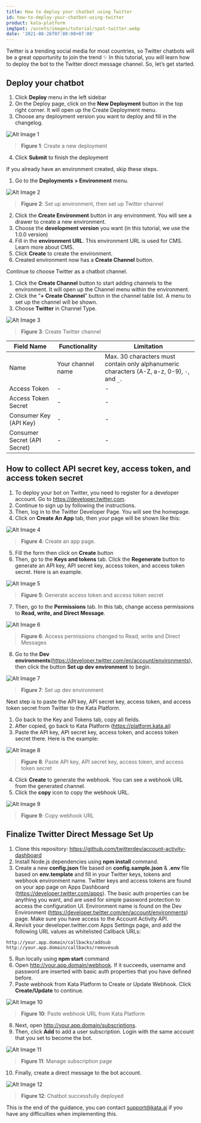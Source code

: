 ```yaml
---
title: How to deploy your chatbot using Twitter
id: how-to-deploy-your-chatbot-using-twitter
product: kata-platform
imgSpot: /assets/images/tutorial/spot-twitter.webp
date: '2021-08-26T07:00:00+07:00'
---
```


Twitter is a trending social media for most countries, so Twitter chatbots will be a great opportunity to join the trend ✨ In this tutorial, you will learn how to deploy the bot to the Twitter direct message channel. So, let’s get started.

## Deploy your chatbot

1. Click **Deploy** menu in the left sidebar
2. On the Deploy page, click on the **New Deployment** button in the top right corner. It will open up the Create Deployment menu.
3. Choose any deployment version you want to deploy and fill in the changelog.

![Alt Image 1](https://lh3.googleusercontent.com/7qQL-bT11-PszbC2Y92kcZ_Avayic4bKR4k82jquDTH2_iRs6a6ZL0b7gN8-1cqfvLEtUYZl_l20Tq885jwkx4lU8lI_Gs6lpKD42MCJoP7OQqIttgLTk4O_i6hQiRj1hlE6aPwH)

> **Figure 1**: Create a new deployment

4. Click **Submit** to finish the deployment

If you already have an environment created, skip these steps.

1. Go to the **Deployments > Environment** menu.

![Alt Image 2](https://lh3.googleusercontent.com/wRHYa5fPbW012q3q7JqosoR9qq5R72aafskrbpILMMs2akEXy50LRF5uTJ2XjYBou26sv8s3K6p0K-Zy1oySuvP5k1F6wGwJrXJGjRuZmHvrJFIny_jjED9ZxrVvBZU06yHbaF2A)

> **Figure 2**: Set up environment, then set up Twitter channel

2. Click the **Create Environment** button in any environment. You will see a drawer to create a new environment.
3. Choose the **development version** you want (in this tutorial, we use the 1.0.0 version)
4. Fill in the **environment URL**. This environment URL is used for CMS. Learn more about CMS.
5. Click **Create** to create the environment.
6. Created environment now has a **Create Channel** button.

Continue to choose Twitter as a chatbot channel.

1. Click the **Create Channel** button to start adding channels to the environment. It will open up the Channel menu within the environment.
2. Click the ”**+ Create Channel**” button in the channel table list. A menu to set up the channel will be shown.
3. Choose **Twitter** in Channel Type.

![Alt Image 3](https://lh6.googleusercontent.com/1e60t2rOsNQc8QysllKO4gxIGwEvSVapL7El-Ju2VlcCIOTxWnXSGpAXlMgo4VPSAGuhXcImhbyVTHrDO8ZB1VESeV7HcOuUpQnHN8JWxispwE6xCTaFL7ade6q078byGAiDrTNY)

> **Figure 3**: Create Twitter channel

| Field Name                   | Functionality     | Limitation                                                                                  |
| ---------------------------- | ----------------- | ------------------------------------------------------------------------------------------- |
| Name                         | Your channel name | Max. 30 characters must contain only alphanumeric characters (A-Z, a-z, 0-9), `-`, and `_`. |
| Access Token                 | -                 | -                                                                                           |
| Access Token Secret          | -                 | -                                                                                           |
| Consumer Key (API Key)       | -                 | -                                                                                           |
| Consumer Secret (API Secret) | -                 | -                                                                                           |

## How to collect API secret key, access token, and access token secret

1. To deploy your bot on Twitter, you need to register for a developer account. Go to <a href="https://developer.twitter.com" target="_blank"><span>http</span>s://developer.twitter.com</a>.
2. Continue to sign up by following the instructions.
3. Then, log in to the Twitter Developer Page. You will see the homepage.
4. Click on **Create An App** tab, then your page will be shown like this:

![Alt Image 4](https://lh3.googleusercontent.com/OdoqY_qeP64uzlsZr24JrRhbepoqrtymPXC86F0UaqBZW06e0VVObF7AEVWanBSfZ4KqUf4O6F_W9CUKJe1d8lv8HDaUKk4DW8xJ48Hb43toCvGUbUoElNMn91GUndJiiCaZL5SM)

> **Figure 4**: Create an app page.

5. Fill the form then click on **Create** button
6. Then, go to the **Keys and tokens** tab. Click the **Regenerate** button to generate an API key, API secret key, access token, and access token secret. Here is an example.

![Alt Image 5](https://lh3.googleusercontent.com/J3bW4olVVvCgmk6gWQSarPoilsfpbBug3eTpt2TIX1JiZ8b1Io6rWnvy4yeneEfOGqxv1wFZ4MNS4R1oijEAy8uSJeV8Hd6ZGjIuZ6t4C5PY-Sd6yd_gxwOA0vtpEG4R_iNl15HS)

> **Figure 5**: Generate access token and access token secret

7. Then, go to the **Permissions** tab. In this tab, change access permissions to **Read, write, and Direct Message**.

![Alt Image 6](https://lh4.googleusercontent.com/Ngs3Mz1H6fqS-Ahzg_U3lryRdolxVmHJhe0l0BsnQz7CqCaX86UQrpRrSnmuwdL01nSCc4izMjfF6hbotLrgCT9Se0bWWX5fTqGV6Z3l5vQC1IimlqXGanzOHJDL4XU4yg5AItdS)

> **Figure 6**: Access permissions changed to Read, write and Direct Messages

8. Go to the **Dev environments**(<a href="https://developer.twitter.com/en/account/environments" target="_blank"><span>http</span>s://developer.twitter.com/en/account/environments</a>), then click the button **Set up dev environment** to begin.

![Alt Image 7](https://lh5.googleusercontent.com/c8SvPV8iNJ9XguqhDTmpkoW818z6RwCWJCJHwIm2bN9JEe8zpJvr3PVqKiJYnajFLqg81ElyWMovUXDaJPc55GAxFfz1usWVhzgXcEUZ8dTe4u1UN22OaTJqnBmXYyOlr5M3Jgq_)

> **Figure 7**: Set up dev environment

Next step is to paste the API key, API secret key, access token, and access token secret from Twitter to the Kata Platform.

1. Go back to the Key and Tokens tab, copy all fields.
2. After copied, go back to Kata Platform (<a href="https://platform.kata.ai" target="_blank"><span>http</span>s://platform.kata.ai</a>)
3. Paste the API key, API secret key, access token, and access token secret there. Here is the example:

![Alt Image 8](https://lh3.googleusercontent.com/V95HDF2NSwY1aGlOR5YeLFWUK_zps9qY_YF_F_bRR4RHtAzDUBmFTiDndTzg4pbXfO-Ln6UBIs-bze3erosAnFcsQt7r8s8TsgKaMEMDZ3u4ZTG0nqPvl0UnIBcMsXpxWMIUwk3A)

> **Figure 8**: Paste API key, API secret key, access token, and access token secret

4. Click **Create** to generate the webhook. You can see a webhook URL from the generated channel.
5. Click the **copy** icon to copy the webhook URL.

![Alt Image 9](https://lh5.googleusercontent.com/n7IGyBPqnBHf10rJlb_M9l0x-xWobhxutiRor9wP0r259gsxGPxHvQS7IipXIqpcLk7FAXoC-edU9X2aPh_8tThKrgwslWgAsDiZhUdOJLZb9MMcA96l8syZL3FINaPbN1i-dXDb)

> **Figure 9**: Copy webhook URL

## Finalize Twitter Direct Message Set Up

1. Clone this repository: <a href="https://github.com/twitterdev/account-activity-dashboard" target="_blank"><span>http</span>s://github.com/twitterdev/account-activity-dashboard</a>
2. Install Node.js dependencies using **npm install** command.
3. Create a new **config.json** file based on **config.sample.json** & **.env** file based on **env.template** and fill in your Twitter keys, tokens and webhook environment name. Twitter keys and access tokens are found on your app page on Apps Dashboard (<a href="https://developer.twitter.com/apps" target="_blank"><span>http</span>s://developer.twitter.com/apps</a>). The basic auth properties can be anything you want, and are used for simple password protection to access the configuration UI. Environment name is found on the Dev Environment (<a href="https://developer.twitter.com/en/account/environments" target="_blank"><span>http</span>s://developer.twitter.com/en/account/environments</a>) page. Make sure you have access to the Account Activity API.
4. Revisit your developer.twitter.com Apps Settings page, and add the following URL values as whitelisted Callback URLs:

```
http://your.app.domain/callbacks/addsub
http://your.app.domain/callbacks/removesub
```

5. Run locally using **npm start** command
6. Open <a href="http://your.app.domain/webhook" target="_blank"><span>htt</span>p://your.app.domain/webhook</a>. If it succeeds, username and password are inserted with basic auth properties that you have defined before.
7. Paste webhook from Kata Platform to Create or Update Webhook. Click **Create/Update** to continue.

![Alt Image 10](https://lh6.googleusercontent.com/s5aMas6GBzvQLEj8svcnhx-XSbvFvC1mLD9aLi81-PJtABsPXZpPzSO3MLzdAdH_Y7lQ_4ZfOly5WA8_8JQq-EPyZUsoOZyM20F39D9HaYmmvgA1oa1Na5Dqq7jdZjDPsjq3EHvQ)

> **Figure 10**: Paste webhook URL from Kata Platform

8. Next, open <a href="http://your.app.domain/subscriptions" target="_blank"><span>htt</span>p://your.app.domain/subscriptions</a>.
9. Then, click **Add** to add a user subscription. Login with the same account that you set to become the bot.

![Alt Image 11](https://lh3.googleusercontent.com/3QZFpJZPNLFUrSARVYQTxDFTMWKzv1yfKBXhKn7-bEsuMnWCsHJuoggMR-gn4mmnLd2jJ7eyKG-OlgOC2fo7XgpJ0jAbyO-4QJax-YJsezFk4Pq7clcrs7UWOdrBkOyUDGVAcEbT)

> **Figure 11**: Manage subscription page

10. Finally, create a direct message to the bot account.

![Alt Image 12](https://lh3.googleusercontent.com/8eja7sV-2GkYVeLQOT-WtVKvgJVXJyuTxKdb1HBOEawPE2aq_KWEWJ9BgPVdHgR3LxYDvaMxUL1xynFc1jW3Hn7-WiDiQHhggcteVo44qbU0qE5wA5gEgQldHW0pp2s12veEv85p)

> **Figure 12**: Chatbot successfully deployed

This is the end of the guidance, you can contact support@kata.ai if you have any difficulties when implementing this.
